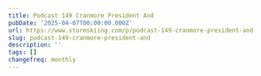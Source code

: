 ```yaml
---
title: Podcast 149 Cranmore President And
pubDate: '2025-04-07T00:00:00.000Z'
url: https://www.stormskiing.com/p/podcast-149-cranmore-president-and
slug: podcast-149-cranmore-president-and
description: ''
tags: []
changefreq: monthly
---
```


<!-- Add post content below -->
